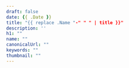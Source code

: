 ```yaml
---
draft: false
date: {{ .Date }}
title: "{{ replace .Name "-" " " | title }}"
description: ''
h1: ""
name: ""
canonicalUrl: ""
keywords: ""
thumbnail: ""
---
```

